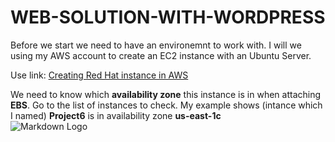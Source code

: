 # WEB-SOLUTION-WITH-WORDPRESS

Before we start we need to have an environemnt to work with. I will we using my AWS account to create an EC2 instance with an Ubuntu Server.


Use link:
[Creating Red Hat instance in AWS](https://github.com/hectorproko/RepeatableSteps_tutorials/blob/main/AWS_ReHat_Instnace.md)


We need to know which **availability zone** this instance is in when attaching **EBS**. Go to the list of instances to check. My example shows (intance which I named) **Project6** is in availability zone **us-east-1c**
<br /> 
![Markdown Logo](https://raw.githubusercontent.com/hectorproko/LAMP_STACK/main/images/launchInstance.png) <br>
